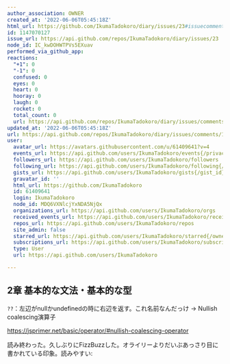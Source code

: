 ```yaml
---
author_association: OWNER
created_at: '2022-06-06T05:45:18Z'
html_url: https://github.com/IkumaTadokoro/diary/issues/23#issuecomment-1147070127
id: 1147070127
issue_url: https://api.github.com/repos/IkumaTadokoro/diary/issues/23
node_id: IC_kwDOHWTPVs5EXuav
performed_via_github_app: 
reactions:
  "+1": 0
  "-1": 0
  confused: 0
  eyes: 0
  heart: 0
  hooray: 0
  laugh: 0
  rocket: 0
  total_count: 0
  url: https://api.github.com/repos/IkumaTadokoro/diary/issues/comments/1147070127/reactions
updated_at: '2022-06-06T05:45:18Z'
url: https://api.github.com/repos/IkumaTadokoro/diary/issues/comments/1147070127
user:
  avatar_url: https://avatars.githubusercontent.com/u/61409641?v=4
  events_url: https://api.github.com/users/IkumaTadokoro/events{/privacy}
  followers_url: https://api.github.com/users/IkumaTadokoro/followers
  following_url: https://api.github.com/users/IkumaTadokoro/following{/other_user}
  gists_url: https://api.github.com/users/IkumaTadokoro/gists{/gist_id}
  gravatar_id: ''
  html_url: https://github.com/IkumaTadokoro
  id: 61409641
  login: IkumaTadokoro
  node_id: MDQ6VXNlcjYxNDA5NjQx
  organizations_url: https://api.github.com/users/IkumaTadokoro/orgs
  received_events_url: https://api.github.com/users/IkumaTadokoro/received_events
  repos_url: https://api.github.com/users/IkumaTadokoro/repos
  site_admin: false
  starred_url: https://api.github.com/users/IkumaTadokoro/starred{/owner}{/repo}
  subscriptions_url: https://api.github.com/users/IkumaTadokoro/subscriptions
  type: User
  url: https://api.github.com/users/IkumaTadokoro

---
```

## 2章 基本的な文法・基本的な型

`??`：左辺がnullかundefinedの時に右辺を返す。これ名前なんだっけ → Nullish coalescing演算子

https://jsprimer.net/basic/operator/#nullish-coalescing-operator

読み終わった。久しぶりにFizzBuzzした。オライリーよりだいぶあっさり目に書かれている印象。読みやすい:
